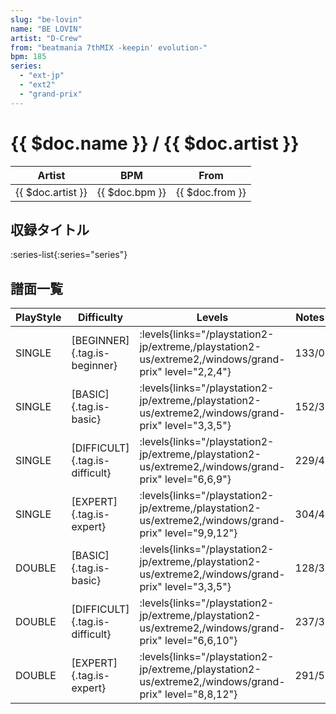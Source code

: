 ```yaml
---
slug: "be-lovin"
name: "BE LOVIN"
artist: "D-Crew"
from: "beatmania 7thMIX -keepin' evolution-"
bpm: 185
series:
  - "ext-jp"
  - "ext2"
  - "grand-prix"
---
```


# {{ $doc.name }} / {{ $doc.artist }}

|Artist|BPM|From|
|------|---|----|
|{{ $doc.artist }}|{{ $doc.bpm }}|{{ $doc.from }}|

## 収録タイトル

:series-list{:series="series"}

## 譜面一覧

|PlayStyle|Difficulty|Levels|Notes|Movie|
|---------|----------|------|-----|-----|
|SINGLE|[BEGINNER]{.tag.is-beginner}| :levels{links="/playstation2-jp/extreme,/playstation2-us/extreme2,/windows/grand-prix" level="2,2,4"}|133/0||
|SINGLE|[BASIC]{.tag.is-basic}| :levels{links="/playstation2-jp/extreme,/playstation2-us/extreme2,/windows/grand-prix" level="3,3,5"}|152/3||
|SINGLE|[DIFFICULT]{.tag.is-difficult}| :levels{links="/playstation2-jp/extreme,/playstation2-us/extreme2,/windows/grand-prix" level="6,6,9"}|229/4||
|SINGLE|[EXPERT]{.tag.is-expert}| :levels{links="/playstation2-jp/extreme,/playstation2-us/extreme2,/windows/grand-prix" level="9,9,12"}|304/4||
|DOUBLE|[BASIC]{.tag.is-basic}| :levels{links="/playstation2-jp/extreme,/playstation2-us/extreme2,/windows/grand-prix" level="3,3,5"}|128/3||
|DOUBLE|[DIFFICULT]{.tag.is-difficult}| :levels{links="/playstation2-jp/extreme,/playstation2-us/extreme2,/windows/grand-prix" level="6,6,10"}|237/3||
|DOUBLE|[EXPERT]{.tag.is-expert}| :levels{links="/playstation2-jp/extreme,/playstation2-us/extreme2,/windows/grand-prix" level="8,8,12"}|291/5||
